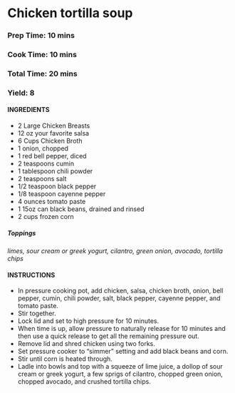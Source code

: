 # Chicken tortilla soup
### Prep Time: 10 mins  	
### Cook Time: 10 mins 	
### Total Time: 20 mins  	
### Yield: 8

#### INGREDIENTS
+ 2 Large Chicken Breasts
+ 12 oz your favorite salsa
+ 6 Cups Chicken Broth
+ 1 onion, chopped
+ 1 red bell pepper, diced
+ 2 teaspoons cumin
+ 1 tablespoon chili powder
+ 2 teaspoons salt
+ 1/2 teaspoon black pepper
+ 1/8 teaspoon cayenne pepper
+ 4 ounces tomato paste
+ 1 15oz can black beans, drained and rinsed
+ 2 cups frozen corn

##### Toppings
*limes, sour cream or greek yogurt, cilantro, green onion, avocado, tortilla chips* 

#### INSTRUCTIONS
+ In pressure cooking pot, add chicken, salsa, chicken broth, onion, bell pepper, cumin, chili powder, salt, black pepper, cayenne pepper, and tomato paste. 
+ Stir together.
+ Lock lid and set to high pressure for 10 minutes.
+ When time is up, allow pressure to naturally release for 10 minutes and then use a quick release to get all the remaining pressure out.
+ Remove lid and shred chicken using two forks.
+ Set pressure cooker to “simmer” setting and add black beans and corn.
+ Stir until corn is heated through.
+ Ladle into bowls and top with a squeeze of lime juice, a dollop of sour cream or greek yogurt, a few sprigs of cilantro, chopped green onion, chopped avocado, and crushed tortilla chips.
